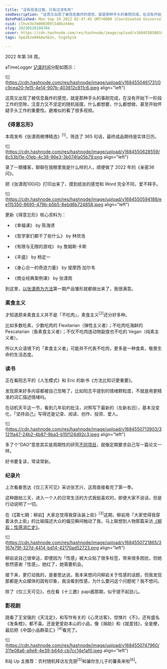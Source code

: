 ```yaml
---
title: "没有信息过载，只有过滤失败"
seoDescription: "这周又出现了被信息轰炸的感觉，就是那种手头的事刚完成，在没有开始下一阶段工作的空隙，注意力又不坚定的随机摇摆，什么都想要，什么都想做，甚至开始怀疑手头工作的重要性。避难似的看了很多视频。"
datePublished: Mon Sep 19 2022 02:47:45 GMT+0000 (Coordinated Universal Time)
cuid: clhve3o7m000309l5d8bz44ms
slug: 20230520104704
cover: https://cdn.hashnode.com/res/hashnode/image/upload/v1684550500182/dee12765-6ec9-4fa7-8090-64ebc2fc147c.jpeg
tags: 5pe26ze06k6w5b2v, 5zgo5yik

---
```


2022 年第 38 周。

aTimeLogger [记录时间](http://mp.weixin.qq.com/s?__biz=MzI3MzU5MDA1OQ==&mid=2247485032&idx=1&sn=acb21dab9e80298f57f65f3a9ea3a1c7&chksm=eb21b42cdc563d3a565d6c98ad7010303e68799b4f29c829a6c1fd89ff190878ddb44f22a899&scene=21#wechat_redirect)分配如图示：

![](https://cdn.hashnode.com/res/hashnode/image/upload/v1684550461731/0c9cea20-fe15-4e14-907b-403612c811c6.jpeg align="left")

这周又出现了被信息轰炸的感觉，就是那种手头的事刚完成，在没有开始下一阶段工作的空隙，注意力又不坚定的随机摇摆，什么都想要，什么都想做，甚至开始怀疑手头工作的重要性。避难似的看了很多视频。

### **《得意忘形》**

本周发布《张潇雨微博精选》<sup>[1]</sup>，筛选了 365 句话，最终成品期待是实体日历。

![](https://cdn.hashnode.com/res/hashnode/image/upload/v1684550628559/8c53b11e-01eb-4c38-96e3-3b074fa05b79.png align="left")

录了一期播客，聊聊在我眼里我是什么样的人，顺便做了 2022 年的《亲密36问》。

把《张潇雨100问》打印出来了，摸到纸张的感觉和 Word 完全不同，爱不释手。

![](https://cdn.hashnode.com/res/hashnode/image/upload/v1684550594188/ee115350-8695-479b-b5b5-8ebd6b724858.jpeg align="left")

更新《得意忘形》核心资料为：

* 《幸福课》 by 陈海贤
    
* 《哲学家们都干了些什么》 by 林欣浩
    
* 《有限与无限的游戏》 by 詹姆斯·卡斯
    
* 《丰盛》 by 杨定一
    
* 《身心合一的奇迹力量》 by 提摩西·加尔韦
    
* 《商业经典案例课》 by 张潇雨
    

到这里，[以张潇雨为方法](http://mp.weixin.qq.com/s?__biz=MzI3MzU5MDA1OQ==&mid=2247486725&idx=1&sn=2ce0548d6b1e31883d09ec8c579a340e&chksm=eb21bf41dc56365775cbcce3085d38830817950b5217ec08786f25c9a4c6ecb631dbae6068c9&scene=21#wechat_redirect)第一期产品雏形就都做出来了，我很满意。

### **素食主义**

才知道原来素食主义并不是「不吃肉」，素食主义<sup>[2]</sup>还分好多种。

比如多数吃素，少数吃肉的 Flexitarian（弹性主义者）；不吃肉吃海鲜的 Pescatarian（鱼素食主义者）；不仅不吃肉连动物副食也不吃的 Vegan（纯素主义者）。

所以大众语境下的「素食主义者」可能并不代表不吃肉，更多是一种食素，敬畏生命的生活态度。

### **读书**

正在看阳志平的《人生模式》和 Eric 的新书《方法比知识更重要》。

发现原来好多内容都被自己忽略了，比如阳志平提到的情绪颗粒度，不就是用更精准的词汇描述情绪吗。

在动机天平这一节，看到几年前的批注，对照写下最新的（左新右旧），基本没变化，「坚持自己」写得还是记录、阅读、创作、投资、爱人。

![](https://cdn.hashnode.com/res/hashnode/image/upload/v1684550713903/3121fa47-24b2-4b87-9ba3-b15f124d92c3.jpeg align="left")

多了个“DAO”意思其实是周期性的研究[不同项目](http://mp.weixin.qq.com/s?__biz=MzI3MzU5MDA1OQ==&mid=2247486725&idx=1&sn=2ce0548d6b1e31883d09ec8c579a340e&chksm=eb21bf41dc56365775cbcce3085d38830817950b5217ec08786f25c9a4c6ecb631dbae6068c9&scene=21#wechat_redirect)，就像定期要求自己写一篇论文一样。

好书要复读，常读常新。

### **纪录片**

上次看姜思达《仅三天可见》采访张艺兴，这周直接看完了第一季。

这种跟拍三天，进入一个人的日常生活的方式我挺喜欢的，即便大家不说话，但是行动说明了一切。

在《【第七期：柳岩】大家总觉得我穿泳装上街》<sup>[3]</sup>这期，柳岩用「大家觉得我穿着泳衣上街」的比喻描述大众的偏见瞬间触动了我，马上联想到人物那篇采访[《柳岩：性感消亡史》](https://mp.weixin.qq.com/s?__biz=MjEwMzA5NTcyMQ==&mid=2653109740&idx=1&sn=69ce538311c30f0bff9becf26933901a&scene=21#wechat_redirect)。

![](https://cdn.hashnode.com/res/hashnode/image/upload/v1684550721865/3167e79f-327d-4414-bd14-42170ad52723.png align="left")

柳岩说自己很幸运，即便因为「性感」被大众贴了很多标签，带来很多困扰，但她依然感谢「性感」，她红了，她需要机会。

接下来，更打动我的，是姜思达说，我本来想问问柳岩关于性感的话题，但我发现那都是大众媒体的固有印象，我没看到性感，为什么要问这个问题呢？我不想问。

除了《仅三天可见》，也在看《十三邀》papi酱那期，似乎提不起劲儿。

### **影视剧**

跳看了王宝强的《天注定》，和写作有关的《心灵访客》，惊悚片《不》，还有盛名《发条橙》，都不喜。还是更爱赵本山的小品，像《捐助》和《就差钱》，全是梗，最后把《中国小品群英汇》<sup>[4]</sup>看完了。

![](https://cdn.hashnode.com/res/hashnode/image/upload/v1684550747960/311e08a6-a9e8-4e39-b64d-cb7cc14e1af0.jpeg align="left")

B站 Up 主推荐：农村随机拜访左克朋<sup>[5]</sup>和骗你生儿子的薯条来啦<sup>[6]</sup>。